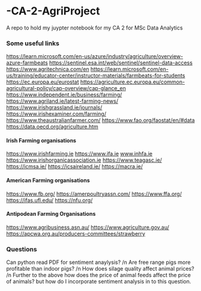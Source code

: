 # -CA-2-AgriProject
A repo to hold my juypter notebook for my CA 2 for MSc Data Analytics

### Some useful links 
  https://learn.microsoft.com/en-us/azure/industry/agriculture/overview-azure-farmbeats
  https://sentinel.esa.int/web/sentinel/sentinel-data-access
  https://www.agritechnica.com/en
  https://learn.microsoft.com/en-us/training/educator-center/instructor-materials/farmbeats-for-students
  https://ec.europa.eu/eurostat
  https://agriculture.ec.europa.eu/common-agricultural-policy/cap-overview/cap-glance_en
  https://www.independent.ie/business/farming/
  https://www.agriland.ie/latest-farming-news/
  https://www.irishgrassland.ie/journals/
  https://www.irishexaminer.com/farming/
  https://www.theaustralianfarmer.com/
  https://www.fao.org/faostat/en/#data
  https://data.oecd.org/agriculture.htm

#### Irish Farming organisations 
  https://www.irishfarming.ie
  https://www.ifa.ie
  www.inhfa.ie
  https://www.irishorganicassociation.ie
  https://www.teagasc.ie/
  https://icmsa.ie/
  https://icsaireland.ie/
  https://macra.ie/

#### American Farming organisations
  https://www.fb.org/
  https://amerpoultryassn.com/
  https://www.ffa.org/
  https://ifas.ufl.edu/
  https://nfu.org/
  
#### Antipodean Farming Organisations 
  https://www.agribusiness.asn.au/
  https://www.agriculture.gov.au/
  https://apcwa.org.au/producers-committees/strawberry
  
### Questions 
Can python read PDF for sentiment anaylysis? /n
Are free range pigs more profitable than indoor pigs? /n
How does silage quality affect animal prices? /n
Further to the above how does the price of animal feeds affect the price of animals? but how do I incorporate sentiment analysis in to this question. 
